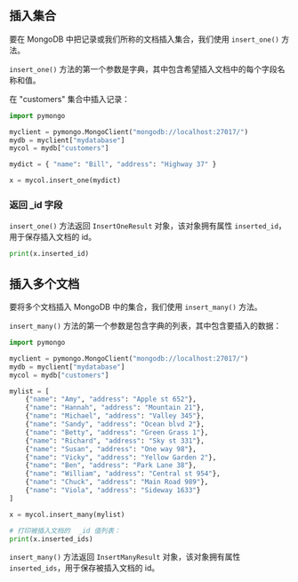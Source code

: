 ## 插入集合

要在 MongoDB 中把记录或我们所称的文档插入集合，我们使用 `insert_one()` 方法。

`insert_one()` 方法的第一个参数是字典，其中包含希望插入文档中的每个字段名称和值。

在 "customers" 集合中插入记录：

```python
import pymongo

myclient = pymongo.MongoClient("mongodb://localhost:27017/")
mydb = myclient["mydatabase"]
mycol = mydb["customers"]

mydict = { "name": "Bill", "address": "Highway 37" }

x = mycol.insert_one(mydict)
```

### 返回 _id 字段

`insert_one()` 方法返回 `InsertOneResult` 对象，该对象拥有属性 `inserted_id`，用于保存插入文档的 id。

```python
print(x.inserted_id)
```

## 插入多个文档

要将多个文档插入 MongoDB 中的集合，我们使用 `insert_many()` 方法。

`insert_many()` 方法的第一个参数是包含字典的列表，其中包含要插入的数据：

```python
import pymongo

myclient = pymongo.MongoClient("mongodb://localhost:27017/")
mydb = myclient["mydatabase"]
mycol = mydb["customers"]

mylist = [
    {"name": "Amy", "address": "Apple st 652"},
    {"name": "Hannah", "address": "Mountain 21"},
    {"name": "Michael", "address": "Valley 345"},
    {"name": "Sandy", "address": "Ocean blvd 2"},
    {"name": "Betty", "address": "Green Grass 1"},
    {"name": "Richard", "address": "Sky st 331"},
    {"name": "Susan", "address": "One way 98"},
    {"name": "Vicky", "address": "Yellow Garden 2"},
    {"name": "Ben", "address": "Park Lane 38"},
    {"name": "William", "address": "Central st 954"},
    {"name": "Chuck", "address": "Main Road 989"},
    {"name": "Viola", "address": "Sideway 1633"}
]

x = mycol.insert_many(mylist)

# 打印被插入文档的  _id 值列表：
print(x.inserted_ids)
```

`insert_many()` 方法返回 `InsertManyResult` 对象，该对象拥有属性 `inserted_ids`，用于保存被插入文档的 id。